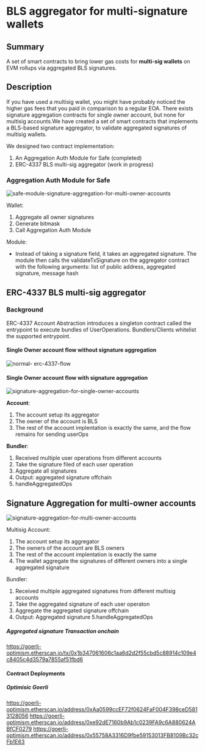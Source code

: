 # BLS aggregator for multi-signature wallets

## Summary
A set of smart contracts to bring lower gas costs for **multi-sig wallets** on EVM rollups via aggregated BLS signatures.

## Description

If you have used a multisig wallet, you might have probably noticed the higher gas fees that you paid in comparison to a regular EOA. There exists signature aggregation contracts for single owner account, but none for multisig accounts.We have created a set of smart contracts that implements a BLS-based signature aggregator, to validate aggregated signatures of multisig wallets.

We designed two contract implementation: 

1. An Aggregation Auth Module for Safe (completed)
2. ERC-4337 BLS multi-sig aggregator (work in progress)

### Aggregation Auth Module for Safe
![safe-module-signature-aggregation-for-multi-owner-accounts](https://github.com/Sednaoui/bls-aggregator-for-multisig-wallets/assets/7014833/89019d58-1b46-49cc-aeb4-ec03b3198163)


Wallet:
1. Aggregate all owner signatures
2. Generate bitmask
3. Call Aggregation Auth Module

Module: 

- Instead of taking a signature field, it takes an aggregated signature. The module then calls the validateTxSignature on the aggregator contract with the following arguments: list of public address, aggregated signature, message hash

## ERC-4337 BLS multi-sig aggregator

### Background

ERC-4337 Account Abstraction introduces a singleton contract called the entrypoint to execute bundles of UserOperations. Bundlers/Clients whitelist the supported entrypoint.

#### Single Owner account flow without signature aggregation
![normal- erc-4337-flow](https://github.com/Sednaoui/bls-aggregator-for-multisig-wallets/assets/7014833/df3623c6-8b1d-40e9-86ab-cf80187a01d2)

#### Single Owner account flow with signature aggregation
![signature-aggregation-for-single-owner-accounts](https://github.com/Sednaoui/bls-aggregator-for-multisig-wallets/assets/7014833/61973dcc-e175-4573-ad7c-79eb1d855f94)

**Account**: 
1. The account setup its aggregator
2. The owner of the account is BLS
3. The rest of the account implentation is exactly the same, and the flow remains for sending userOps

**Bundler**:
1. Received multiple user operations from different accounts
2. Take the signature filed of each user operation
3. Aggregate all signatures
4. Output: aggregated signature offchain
5. handleAggregatedOps

## Signature Aggregation for multi-owner accounts
![signature-aggregation-for-multi-owner-accounts](https://github.com/Sednaoui/bls-aggregator-for-multisig-wallets/assets/7014833/427f9559-229a-4e08-be81-a957ddcb663a)


Multisig Account: 
1. The account setup its aggregator
2. The owners of the account are BLS owners
3. The rest of the account implentation is exactly the same
4. The wallet aggregate the signatures of different owners into a single aggregated signature

Bundler:

1. Received multiple aggregated signatures from different multisig accounts
2. Take the aggregated signature of each user operaton
3. Aggregate the aggregated signature offchain
4. Output: Aggregated signature 
5.handleAggregatedOps


##### Aggregated signature Transaction onchain
https://goerli-optimism.etherscan.io/tx/0x1b347061606c1aa6d2d2f55cbd5c88914c109e4c8405c4d3579a7855af51fbd6

#### Contract Deployments

##### Optimisic Goerli
https://goerli-optimism.etherscan.io/address/0xAa0599ccEF72f0624FaF004F398ceD5813128056
https://goerli-optimism.etherscan.io/address/0xe92dE7160b9Ab1c0239FA9c6A880624ABfCF0279
https://goerli-optimism.etherscan.io/address/0x55758A3316D9fbe59153013FB8109Bc32cFb1E63
